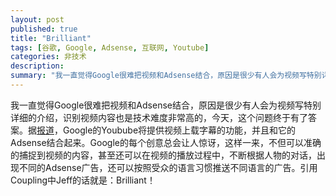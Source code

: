 ```yaml
---
layout: post
published: true
title: "Brilliant"
tags: [谷歌, Google, Adsense, 互联网, Youtube]
categories: 非技术    
description: 
summary: "我一直觉得Google很难把视频和Adsense结合，原因是很少有人会为视频写特别详细的介绍，识别视频内容也是技术难度非常高的，今天，这个问题终于有了答案。据报道，Google的Youbube将提供视频上载字幕的功能，并且和它的Adsens"
---
```

我一直觉得Google很难把视频和Adsense结合，原因是很少有人会为视频写特别详细的介绍，识别视频内容也是技术难度非常高的，今天，这个问题终于有了答案。据[报道][Link 1]，Google的Youbube将提供视频上载字幕的功能，并且和它的Adsense结合起来。Google的每个创意总会让人惊讶，这样一来，不但可以准确的捕捉到视频的内容，甚至还可以在视频的播放过程中，不断根据人物的对话，出现不同的Adsense广告，还可以按照受众的语言习惯推送不同语言的广告。引用Coupling中Jeff的话就是：Brilliant！


[Link 1]: http://www.dwgoogle.cn/articles/713.html